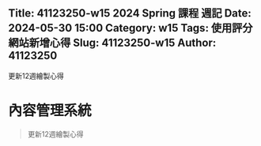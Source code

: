 Title: 41123250-w15 2024 Spring 課程 週記
Date: 2024-05-30 15:00
Category: w15
Tags: 使用評分網站新增心得
Slug: 41123250-w15
Author: 41123250
---

更新12週繪製心得

<!-- PELICAN_END_SUMMARY -->

# 內容管理系統
>更新12週繪製心得
